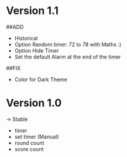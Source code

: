 # Version 1.1 #

##ADD

- Historical 
- Option Random timer: 72 to 78 with Maths :)
- Option Hide Timer
- Set the default Alarm at the end of the timer

##FIX

- Color for Dark Theme

# Version 1.0 #

-> Stable 

- timer
- set timer (Manual)
- round count
- score count